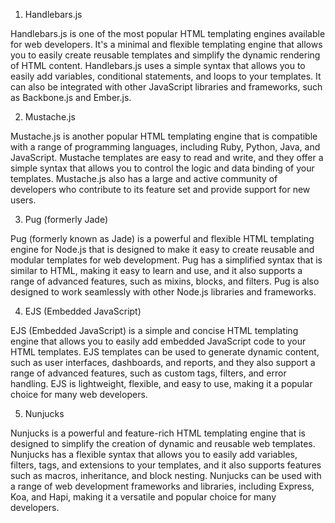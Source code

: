 

1. Handlebars.js

Handlebars.js is one of the most popular HTML templating engines available for web developers. It's a minimal and flexible templating engine that allows you to easily create reusable templates and simplify the dynamic rendering of HTML content. Handlebars.js uses a simple syntax that allows you to easily add variables, conditional statements, and loops to your templates. It can also be integrated with other JavaScript libraries and frameworks, such as Backbone.js and Ember.js.

2. Mustache.js

Mustache.js is another popular HTML templating engine that is compatible with a range of programming languages, including Ruby, Python, Java, and JavaScript. Mustache templates are easy to read and write, and they offer a simple syntax that allows you to control the logic and data binding of your templates. Mustache.js also has a large and active community of developers who contribute to its feature set and provide support for new users.

3. Pug (formerly Jade)

Pug (formerly known as Jade) is a powerful and flexible HTML templating engine for Node.js that is designed to make it easy to create reusable and modular templates for web development. Pug has a simplified syntax that is similar to HTML, making it easy to learn and use, and it also supports a range of advanced features, such as mixins, blocks, and filters. Pug is also designed to work seamlessly with other Node.js libraries and frameworks.

4. EJS (Embedded JavaScript)

EJS (Embedded JavaScript) is a simple and concise HTML templating engine that allows you to easily add embedded JavaScript code to your HTML templates. EJS templates can be used to generate dynamic content, such as user interfaces, dashboards, and reports, and they also support a range of advanced features, such as custom tags, filters, and error handling. EJS is lightweight, flexible, and easy to use, making it a popular choice for many web developers.

5. Nunjucks

Nunjucks is a powerful and feature-rich HTML templating engine that is designed to simplify the creation of dynamic and reusable web templates. Nunjucks has a flexible syntax that allows you to easily add variables, filters, tags, and extensions to your templates, and it also supports features such as macros, inheritance, and block nesting. Nunjucks can be used with a range of web development frameworks and libraries, including Express, Koa, and Hapi, making it a versatile and popular choice for many developers.